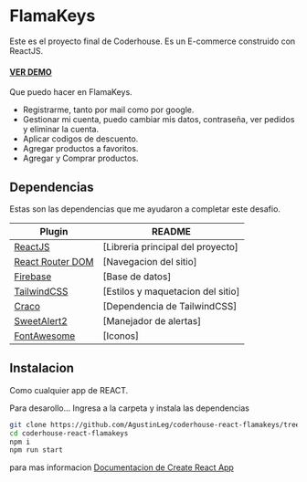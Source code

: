 # FlamaKeys
Este es el proyecto final de Coderhouse. Es un E-commerce construido con ReactJS.
#### [VER DEMO](https://coderhouse-react-flamakeys.vercel.app/)

Que puedo hacer en FlamaKeys.
- Registrarme, tanto por mail como por google.
- Gestionar mi cuenta, puedo cambiar mis datos, contraseña, ver pedidos y eliminar la cuenta.
- Aplicar codigos de descuento.
- Agregar productos a favoritos.
- Agregar y Comprar productos.

## Dependencias

Estas son las dependencias que me ayudaron a completar este desafio.

| Plugin | README |
| ------ | ------ |
| [ReactJS](https://reactjs.org/) | [Libreria principal del proyecto] |
| [React Router DOM ](https://v5.reactrouter.com/web/guides/quick-start) | [Navegacion del sitio] |
| [Firebase](https://firebase.google.com/) | [Base de datos] |
| [TailwindCSS](https://tailwindcss.com/) | [Estilos y maquetacion del sitio]|
| [Craco](https://www.npmjs.com/package/@craco/craco)| [Dependencia de TailwindCSS] |
| [SweetAlert2](https://sweetalert2.github.io/) | [Manejador de alertas]|
| [FontAwesome](https://fontawesome.com/v5.15/how-to-use/on-the-web/using-with/react)| [Iconos] |


## Instalacion

Como cualquier app de REACT.

Para desarollo...
Ingresa a la carpeta y instala las dependencias

```sh
git clone https://github.com/AgustinLeg/coderhouse-react-flamakeys/tree/v1.0.0
cd coderhouse-react-flamakeys
npm i
npm run start
```

para mas informacion [Documentacion de Create React App](https://create-react-app.dev/docs/getting-started/)

